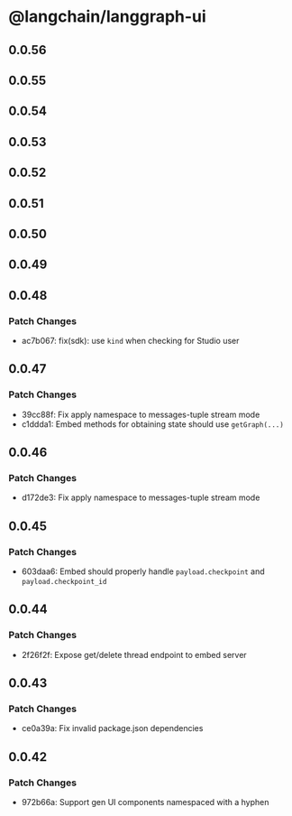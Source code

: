 # @langchain/langgraph-ui

## 0.0.56

## 0.0.55

## 0.0.54

## 0.0.53

## 0.0.52

## 0.0.51

## 0.0.50

## 0.0.49

## 0.0.48

### Patch Changes

- ac7b067: fix(sdk): use `kind` when checking for Studio user

## 0.0.47

### Patch Changes

- 39cc88f: Fix apply namespace to messages-tuple stream mode
- c1ddda1: Embed methods for obtaining state should use `getGraph(...)`

## 0.0.46

### Patch Changes

- d172de3: Fix apply namespace to messages-tuple stream mode

## 0.0.45

### Patch Changes

- 603daa6: Embed should properly handle `payload.checkpoint` and `payload.checkpoint_id`

## 0.0.44

### Patch Changes

- 2f26f2f: Expose get/delete thread endpoint to embed server

## 0.0.43

### Patch Changes

- ce0a39a: Fix invalid package.json dependencies

## 0.0.42

### Patch Changes

- 972b66a: Support gen UI components namespaced with a hyphen

